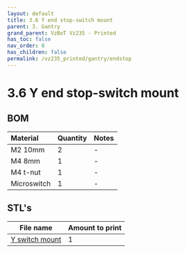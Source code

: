```yaml
---
layout: default
title: 3.6 Y end stop-switch mount
parent: 3. Gantry
grand_parent: VzBoT Vz235 - Printed 
has_toc: false
nav_order: 8
has_children: false
permalink: /vz235_printed/gantry/endstop
---
```


# 3.6 Y end stop-switch mount

## BOM

| Material        | Quantity          | Notes |
|:-------------|:------------------|:------|
| M2 10mm          | 2 | -  |
| M4 8mm | 1 | - |
| M4 t-nut | 1 | - |
| Microswitch | 1 | - |

## STL's

| File name | Amount to print |
|-----------|-----------------|
| <a href="https://github.com/VzBoT3D/VzBoT-Vz235/blob/main/Assemblies%20%26%20STL/Frame/Frame%20brace.stl" target="_blank">Y switch mount</a> | 1 |